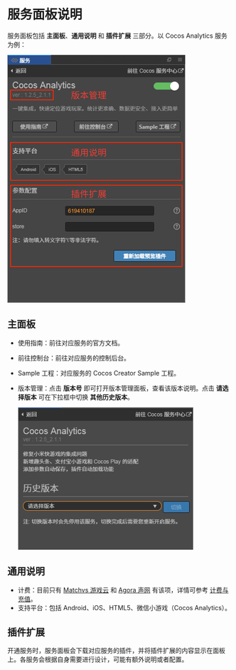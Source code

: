 # 服务面板说明

服务面板包括 **主面板**、**通用说明** 和 **插件扩展** 三部分。以 Cocos Analytics 服务为例：

![](image/panel-analytics-info.png)

## 主面板

- 使用指南：前往对应服务的官方文档。
- 前往控制台：前往对应服务的控制后台。
- Sample 工程：对应服务的 Cocos Creator Sample 工程。
- 版本管理：点击 **版本号** 即可打开版本管理面板，查看该版本说明。点击 **请选择版本** 可在下拉框中切换 **其他历史版本**。

    ![](image/panel-analytics-version.png)

## 通用说明

- 计费：目前只有 [Matchvs 游戏云](matchvs.md) 和 [Agora 声网](agora.md) 有该项，详情可参考 [计费与充值](billing-and-charge.md)。
- 支持平台：包括 Android、iOS、HTML5、微信小游戏（Cocos Analytics）。

## 插件扩展

开通服务时，服务面板会下载对应服务的插件，并将插件扩展的内容显示在面板上。各服务会根据自身需要进行设计，可能有额外说明或者配置。

